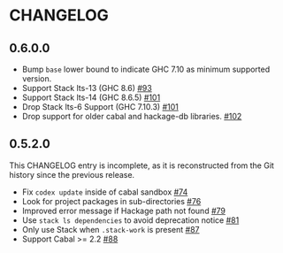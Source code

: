 # CHANGELOG

<!-- 
When editing this file, please include a link to the PR and/or issue for
the change.  
-->

## 0.6.0.0

- Bump `base` lower bound to indicate GHC 7.10 as minimum supported version.
- Support Stack lts-13 (GHC 8.6) [#93](https://github.com/aloiscochard/codex/pull/93)
- Support Stack lts-14 (GHC 8.6.5) [#101](https://github.com/aloiscochard/codex/pull/101)
- Drop Stack lts-6 Support (GHC 7.10.3) [#101](https://github.com/aloiscochard/codex/pull/101)
- Drop support for older cabal and hackage-db libraries. [#102](https://github.com/aloiscochard/codex/pull/102)

## 0.5.2.0

This CHANGELOG entry is incomplete, as it is reconstructed from the Git history
since the previous release.

- Fix `codex update` inside of cabal sandbox [#74](https://github.com/aloiscochard/codex/pull/74)
- Look for project packages in sub-directories [#76](https://github.com/aloiscochard/codex/pull/76)
- Improved error message if Hackage path not found [#79](https://github.com/aloiscochard/codex/pull/79)
- Use `stack ls dependencies` to avoid deprecation notice [#81](https://github.com/aloiscochard/codex/pull/81)
- Only use Stack when `.stack-work` is present [#87](https://github.com/aloiscochard/codex/pull/87)
- Support Cabal >= 2.2 [#88](https://github.com/aloiscochard/codex/pull/88)
